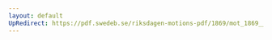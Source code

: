 ```yaml
---
layout: default
UpRedirect: https://pdf.swedeb.se/riksdagen-motions-pdf/1869/mot_1869__ak__00227/mot_1869__ak__00227_001.pdf
---
```

